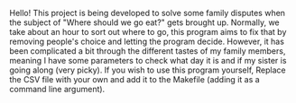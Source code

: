 Hello! This project is being developed to solve some family disputes when the subject of "Where should we go eat?" gets brought up.
Normally, we take about an hour to sort out where to go, this program aims to fix that by removing people's choice and letting the program decide.
However, it has been complicated a bit through the different tastes of my family members, meaning I have some parameters to check what day it is and if my sister is going along (very picky).
If you wish to use this program yourself, Replace the CSV file with your own and add it to the Makefile (adding it as a command line argument).
